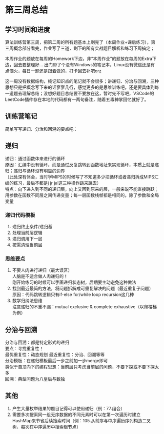 # 第三周总结
## 学习时间和进度
算法训练营第三周，把第二周的所有题基本上刷完了（本周作业+课后练习），第三周概念部分看完，作业写了三道，剩下的所有实战题目解析和练习下周搞定；
 
本周作业的题放在每周的Homework下边，非“本周作业”的题放在每周的Extra下边，回去要整理好...
出门带了个没有Windows的笔记本，Linux没有微信还是有点恼火，每日一题还是跟着做的，打卡回去补吧orz

这一周没有数据结构，纯记知识点的笔记就不会很多；讲递归、分治与回溯，三种思想只是把概念写下来的话寥寥几行，感觉更多的是思维训练吧，还是要具体到每一道题去理解总结；没想好题目总结要不要放在这，暂时先不写吧，VSCode的LeetCode插件存在本地的代码都有一两句备注，随着五毒神掌回忆就好了。

## 训练营笔记
简单写写递归、分治和回溯的要点吧：

## 递归
递归：通过函数体来进行的循环  
原因：汇编中没有循环，而是通过反复跳转到函数地址来实现循环，本质上就是递归；递归与循环没有明显的边界  
（此处深有体会，当时学MIPS的时候写了不知道多少把循环或者递归拆成MIPS汇编的练习，最后不都是j jr jal这三种操作跳来跳去）  
特点：向下进入到不同的递归层，向上又回到原来的层，一般来说不能直接跳跃；用参数在函数不同层之间传递变量；每一层函数栈帧都是相同的，除了参数和全局变量
### 递归代码模板
1. 递归终止条件/递归基
2. 处理当前层逻辑
3. 递归调用下一层
4. 按需清理当前层
### 思维要点
1. 不要人肉进行递归（最大误区）  
人脑是不适合做人肉递归的！  
刚开始练习的时候可以手画递归状态树，后期要主动避免这种做法
2. 找到最近最简的方法，将问题拆解成可重复解决的问题（最近重复子问题）  
原因：代码跳转逻辑只有if-else for/while loop recursion这几种
3. 数学归纳法思维  
注意递归的不重不漏：mutual exclusive & complete exhaustive（以爬楼梯为例）

## 分治与回溯
分治与回溯：都是特定形式的递归  
要点：寻找重复性！  
最优重复性：动态规划 最近重复性：分治、回溯等等  
分治模板：在递归模板最后一步之前加一步merge即可  
类似于自顶向下的编程思想：当前层只考虑当前层的问题，不要下探或不要下探太多  
回溯：典型问题为八皇后与数独

## 其他
1. 产生大量枚举结果的题目记得可以使用递归（例：77.组合）
2. 需要多次搜索同一组无序数据的不同元素时可以在第一次遍历时建立HashMap来节省后续搜索时间（例：105.从前序与中序遍历序列构造二叉树，每次在中序遍历中搜索根节点）